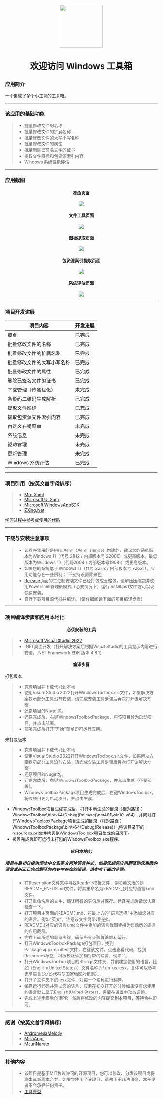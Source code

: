 <div align=center>
<img src="https://github.com/Gaoyifei1011/WindowsToolbox/assets/49179966/8d58b720-9e84-468a-a680-ac90e4f78ae4" width="140" height="140"/>
</div>

# <p align="center">欢迎访问 Windows 工具箱</p>

### 应用简介

一个集成了多个小工具的工具箱。

------

### 该应用的基础功能

> * 批量修改文件的名称
> * 批量修改文件的扩展名称
> * 批量修改文件的大写小写名称
> * 批量修改文件的属性
> * 批量删除已签名文件的证书
> * 提取文件图标和包资源索引内容
> * Windows 系统性能评估

------

### 应用截图

#### <p align="center">摸鱼页面</p>
<div align="center">
<img src="https://github.com/Gaoyifei1011/WindowsToolbox/assets/49179966/ee8f736e-fbf5-4fc3-9050-4fb0d5a08b74">
</div>

#### <p align="center">文件工具页面</p>
<div align="center">
<img src="https://github.com/Gaoyifei1011/WindowsToolbox/assets/49179966/95130de1-a57b-4c0d-b851-a21d2cd3b740">
</div>

#### <p align="center">图标提取页面</p>
<div align="center">
<img src="https://github.com/Gaoyifei1011/WindowsToolbox/assets/49179966/f9b3679d-e970-4f1e-8105-d26ebf4295b9">
</div>

#### <p align="center">包资源索引提取页面</p>
<div align="center">
<img src="https://github.com/Gaoyifei1011/WindowsToolbox/assets/49179966/95130de1-a57b-4c0d-b851-a21d2cd3b740">
</div>

#### <p align="center">系统评估页面</p>
<div align="center">
<img src="https://github.com/Gaoyifei1011/WindowsToolbox/assets/49179966/279ababe-5486-4311-9aa1-76c2be4aa8a5">
</div>

------

### 项目开发进展

| 项目内容                         | 开发进展                                                           |
| -------------------------------- | -------------------------------------------------------------------|
| 摸鱼                             | 已完成                                                             |
| 批量修改文件的名称               | 已完成                                                             |
| 批量修改文件的扩展名称           | 已完成                                                             |
| 批量修改文件的大写小写名称       | 已完成                                                             |
| 批量修改文件的属性               | 已完成                                                             |
| 删除已签名文件的证书             | 已完成                                                             |
| 下载管理（传递优化）             | 未完成                                                             |
| 条形码二维码生成解析             | 已完成                                                             |
| 提取文件图标                     | 已完成                                                             |
| 提取包资源文件索引内容           | 已完成                                                             |
| 自定义右键菜单                   | 未完成                                                             |
| 系统信息                         | 未完成                                                             |
| 驱动管理                         | 未完成                                                             |
| 更新管理                         | 未完成                                                             |
| Windows 系统评估                 | 已完成                                                             |

------

### 项目引用（按英文首字母排序）

> * [Mile.Xaml](https://github.com/ProjectMile/Mile.Xaml)&emsp;
> * [Microsoft.UI.Xaml](https://github.com/microsoft/microsoft-ui-xaml)&emsp;
> * [Microsoft.WindowsAppSDK](https://github.com/microsoft/windowsappsdk)&emsp;
> * [ZXing.Net](https://github.com/micjahn/ZXing.Net)&emsp;
  
[学习过程中参考或使用的代码](https://github.com/Gaoyifei1011/WindowsToolbox/blob/main/Description/StudyReferenceCode.md)&emsp;

------

### 下载与安装注意事项

> * 该程序使用的是Mile.Xaml（Xaml Islands）构建的，建议您的系统版本为Windows 11（代号 21H2 / 内部版本号 22000）或更高版本，最低版本为Windows 10（代号2004 / 内部版本号19041）或更高版本。
> * 如果您的系统低于Windows 11（代号 22H2 / 内部版本号 22621），应用功能存在一些限制：
    不支持设置背景色
> * [Release](https://github.com/Gaoyifei1011/WindowsToolbox/releases)页面的二进制安装文件已经打包成压缩包。请解压压缩包并使用Powershell管理员模式（必要情况下）运行install.ps1文件方可实现快速安装。
> * 自行下载项目源代码并编译。（请仔细阅读下面的项目编译步骤）

------

### 项目编译步骤和应用本地化

#### <p align="center">必须安装的工具</p>

> * [Microsoft Visual Studio 2022](https://visualstudio.microsoft.com/) 
> * .NET桌面开发（打开解决方案后根据Visual Studio的工具提示内容进行安装，.NET Framework SDK 版本 4.8.1）

#### <p align="center">编译步骤</p>

打包版本
> * 克隆项目并下载代码到本地
> * 使用Visual Studio 2022打开WindowsToolbox.sln文件，如果解决方案提示部分工具没有安装，请完成安装工具步骤后再次打开该解决方案。
> * 还原项目的Nuget包。
> * 还原完成后，右键WindowsToolboxPackage，将该项目设为启动项目，并点击部署。
> * 部署完成后打开“开始”菜单即可运行应用。

未打包版本
> * 克隆项目并下载代码到本地
> * 使用Visual Studio 2022打开WindowsToolbox.sln文件，如果解决方案提示部分工具没有安装，请完成安装工具步骤后再次打开该解决方案。
> * 还原项目的Nuget包。
> * 还原完成后，右键WindowsToolboxPackage，并点击生成（不要部署）。
> * WindowsToolboxPackage项目生成完成后，右键WindowsToolbox，将该项目设为启动项目，并点击生成。
  * WindowsToolbox项目生成完成后，打开本地生成的目录（相对路径：WindowsToolbox\bin\x64\Debug(Release)\net481\win10-x64）,并同时打开WindowsToolboxPackage项目生成的目录（相对路径：WindowsToolboxPackage\bin\x64\Debug(Release)）,将该目录下的resources.pri文件拷贝到WindowsToolbox项目生成的目录下。
  * 拷贝完成后即可运行未打包的WindowsToolbox.exe程序。

#### <p align="center">应用本地化</p>
##### 项目在最初仅提供简体中文和英文两种语言格式，如果您想将应用翻译到您熟悉的语言或纠正已完成翻译的内容中存在的错误，请参考下面的步骤。

> * 在Description文件夹中寻找Readme模板文件，例如英文版的是README_EN-US.md文件，将其重命名为README_(对应的语言).md文件。
> * 打开重命名后的文件，翻译所有的语句后并保存。翻译完成后请您认真检查一下。
> * 打开项目主页面的README.md，在最上方的“语言选择”中添加您对应的语言。例如“英文”，注意该文字附带超链接。
> * README_(对应的语言).md文件中添加的语言截图替换为您熟悉的语言的应用截图。
> * 完成上面所述的翻译步骤，确保所有步骤能够顺利运行。
> * 打开WindowsToolboxPackage打包项目，找到Package.appxmanifest文件，右键该文件，点击查看代码，找到Resources标签，根据模板添加相对应的语言，例如“<Resource Language="EN-US"/>”。
> * 打开WindowsToolbox项目的Strings文件夹，并创建您使用的语言，比如（English(United States)）文件名称为*.en-us.resx，具体可以参考表示语言(文化)代码与国家地区对照表）。
> * 打开子文件夹下的resx文件，对每一个名称进行翻译。
> * 编译运行代码并测试您的语言，应用在初次打开的时候如果没有您使用的语言默认显示English(United States)，需要在设置中动态调整。
> * 完成上述步骤后创建PR，然后将修改的内容提交到本项目，等待合并即可。

------

### 感谢（按英文首字母排序）

> * [AndromedaMelody](https://github.com/AndromedaMelody)&emsp;
> * [MicaApps](https://github.com/MicaApps)&emsp;
> * [MouriNaruto](https://github.com/MouriNaruto)&emsp;

------

### 其他内容

> * 该项目是基于MIT协议许可的开源项目，您可以修改、分发该项目或将副本与新副本合并。如果您使用了该项目，请勿用于非法用途，本开发者不会承担任何责任。
> * [工具原型](https://github.com/Gaoyifei1011/WindowsToolbox/blob/main/Description/RawApplicationDescription.md)&emsp;
